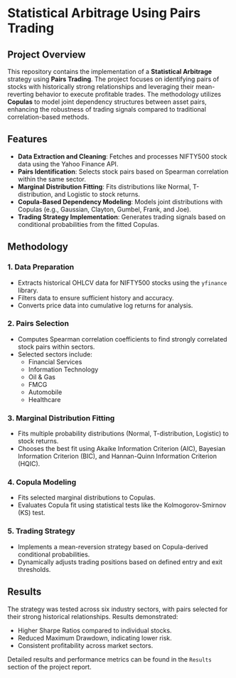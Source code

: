 # Statistical Arbitrage Using Pairs Trading

## Project Overview

This repository contains the implementation of a **Statistical Arbitrage** strategy using **Pairs Trading**. The project focuses on identifying pairs of stocks with historically strong relationships and leveraging their mean-reverting behavior to execute profitable trades. The methodology utilizes **Copulas** to model joint dependency structures between asset pairs, enhancing the robustness of trading signals compared to traditional correlation-based methods.

## Features

- **Data Extraction and Cleaning**: Fetches and processes NIFTY500 stock data using the Yahoo Finance API.
- **Pairs Identification**: Selects stock pairs based on Spearman correlation within the same sector.
- **Marginal Distribution Fitting**: Fits distributions like Normal, T-distribution, and Logistic to stock returns.
- **Copula-Based Dependency Modeling**: Models joint distributions with Copulas (e.g., Gaussian, Clayton, Gumbel, Frank, and Joe).
- **Trading Strategy Implementation**: Generates trading signals based on conditional probabilities from the fitted Copulas.

## Methodology

### 1. Data Preparation
- Extracts historical OHLCV data for NIFTY500 stocks using the `yfinance` library.
- Filters data to ensure sufficient history and accuracy.
- Converts price data into cumulative log returns for analysis.

### 2. Pairs Selection
- Computes Spearman correlation coefficients to find strongly correlated stock pairs within sectors.
- Selected sectors include:
  - Financial Services
  - Information Technology
  - Oil & Gas
  - FMCG
  - Automobile
  - Healthcare

### 3. Marginal Distribution Fitting
- Fits multiple probability distributions (Normal, T-distribution, Logistic) to stock returns.
- Chooses the best fit using Akaike Information Criterion (AIC), Bayesian Information Criterion (BIC), and Hannan-Quinn Information Criterion (HQIC).

### 4. Copula Modeling
- Fits selected marginal distributions to Copulas.
- Evaluates Copula fit using statistical tests like the Kolmogorov-Smirnov (KS) test.

### 5. Trading Strategy
- Implements a mean-reversion strategy based on Copula-derived conditional probabilities.
- Dynamically adjusts trading positions based on defined entry and exit thresholds.

## Results

The strategy was tested across six industry sectors, with pairs selected for their strong historical relationships. Results demonstrated:
- Higher Sharpe Ratios compared to individual stocks.
- Reduced Maximum Drawdown, indicating lower risk.
- Consistent profitability across market sectors.

Detailed results and performance metrics can be found in the `Results` section of the project report.
